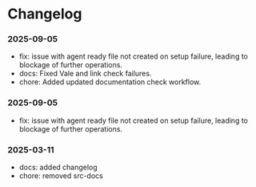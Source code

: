 # Changelog

### 2025-09-05
- fix: issue with agent ready file not created on setup failure, leading to blockage of further
    operations.
- docs: Fixed Vale and link check failures.
- chore: Added updated documentation check workflow.

### 2025-09-05
- fix: issue with agent ready file not created on setup failure, leading to blockage of further
    operations.

### 2025-03-11
- docs: added changelog
- chore: removed src-docs
